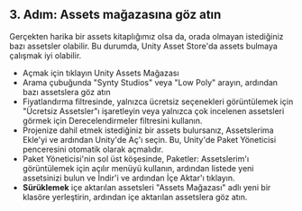 ## 3. Adım: Assets mağazasına göz atın
Gerçekten harika bir assets kitaplığımız olsa da, orada olmayan istediğiniz bazı assetsler olabilir. Bu durumda, Unity Asset Store'da assets bulmaya çalışmak iyi olabilir.

- Açmak için tıklayın Unity Assets Mağazası
- Arama çubuğunda "Synty Studios" veya "Low Poly" arayın, ardından bazı assetslera göz atın
- Fiyatlandırma filtresinde, yalnızca ücretsiz seçenekleri görüntülemek için "Ücretsiz Assetsler"ı işaretleyin veya yalnızca çok incelenen assetsleri görmek için Derecelendirmeler filtresini kullanın.
- Projenize dahil etmek istediğiniz bir assets bulursanız, Assetslerima Ekle'yi ve ardından Unity'de Aç'ı seçin. Bu, Unity'de Paket Yöneticisi penceresini otomatik olarak açmalıdır.
- Paket Yöneticisi'nin sol üst köşesinde, Paketler: Assetslerim'ı görüntülemek için açılır menüyü kullanın, ardından listede yeni assetsinizi bulun ve İndir'i ve ardından İçe Aktar'ı tıklayın.
- **Sürüklemek** içe aktarılan assetsleri "Assets Mağazası" adlı yeni bir klasöre yerleştirin, ardından içe aktarılan assetslera göz atın.
